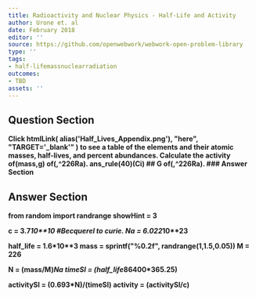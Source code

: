 ```yaml
---
title: Radioactivity and Nuclear Physics - Half-Life and Activity
author: Urone et. al
date: February 2018
editor: ''
source: https://github.com/openwebwork/webwork-open-problem-library
type: ''
tags:
- half-lifemassnuclearradiation
outcomes:
- TBD
assets: ''
---
```


## Question Section 

<b>
Click
 htmlLink( alias('Half_Lives_Appendix.png'), "here", "TARGET='_blank'" )
to see a table of the elements and their atomic masses, half-lives, and percent abundances.
Calculate the activity of(mass,g) of(,^226Ra).
ans_rule(40)(Ci)
## G
of(,^226Ra).
### Answer Section


## Answer Section

from random import randrange
showHint = 3

c = 3.7*10**10           #Becquerel to curie.
Na = 6.022*10**23

half_life = 1.6*10**3
mass = sprintf("%0.2f", randrange(1,1.5,0.05))
M = 226

N = (mass/M)*Na
timeSI = (half_life*86400*365.25)

activitySI = (0.693*N)/(timeSI)
activity = (activitySI/c)